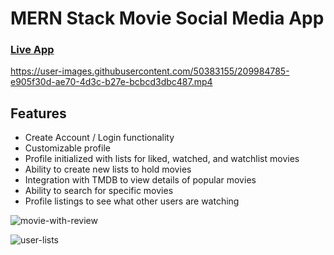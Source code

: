 # MERN Stack Movie Social Media App
### [Live App](https://movie.cd3vane.dev "Movie App")




https://user-images.githubusercontent.com/50383155/209984785-e905f30d-ae70-4d3c-b27e-bcbcd3dbc487.mp4


## Features
- Create Account / Login functionality
- Customizable profile
- Profile initialized with lists for liked, watched, and watchlist movies
- Ability to create new lists to hold movies
- Integration with TMDB to view details of popular movies
- Ability to search for specific movies
- Profile listings to see what other users are watching


![movie-with-review](https://user-images.githubusercontent.com/50383155/209987726-46a2b92a-b418-4312-a80d-88e692d10614.JPG)



![user-lists](https://user-images.githubusercontent.com/50383155/209987748-c85e4317-d11a-4826-bfa2-24b937c94e54.JPG)
